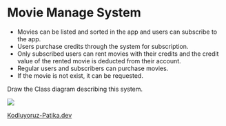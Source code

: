 # Movie Manage System

- Movies can be listed and sorted in the app and users can subscribe to the app.
- Users purchase credits through the system for subscription.
- Only subscribed users can rent movies with their credits and the credit value of the rented movie is deducted from their account.
- Regular users and subscribers can purchase movies.
- If the movie is not exist, it can be requested.

Draw the Class diagram describing this system. 

![](https://github.com/BBilgeKaplan/PatikaDev/blob/main/OPP/UML%20Diagrams/MovieDiagram.PNG)

[Kodluyoruz-Patika.dev](https://www.patika.dev/tr)
